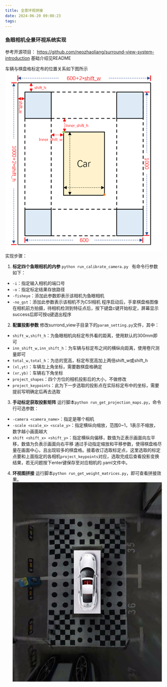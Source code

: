 ```yaml
---
title: 全景环视拼接
date: 2024-06-20 09:08:23
tags:
---
```


### **鱼眼相机全景环视系统实现**

参考开源项目：
https://github.com/neozhaoliang/surround-view-system-introduction
基础介绍见README

车辆与棋盘格标定布的位置关系如下图所示
![车辆与标定布位置](全景环视拼接/01.png)
实现步骤：
1. **标定四个鱼眼相机的内参**
`python run_calibrate_camera.py `
有命令行参数如下：
- `-i`：指定输入相机的端口号
- `-o`：指定标定结果存放路径
- `-fisheye`：添加此参数即表示该相机为鱼眼相机
- `-no_gst`：添加此参数表示该相机不为CSI相机
程序启动后，手拿棋盘格图像在相机前方拍摄，待相机检测到特征点后，按下键盘c键开始标定，屏幕显示success后即可按q键退出程序
2. **配置投影参数**
修改surrond_view子目录下的`param_setting.py`文件，其中：
- `shift_w,shift_h`：为鱼眼相机向标定布外看的距离，使用默认的300mm即可
- `inn_shift_w,inn_shift_h`：为车辆与标定布之间的横纵向距离，使用卷尺测量即可
- `total_w,total_h`：为总的宽高，标定布宽高加上两倍shift_w或shift_h
- `(xl,yt)`：车辆左上角坐标，需要数棋盘格确定
- `(xr,yb)`：车辆右下角坐标
- `project_shapes`：四个方位的相机投影后的大小，不做修改
- `project_keypoints`：此为下一步选取的投影点在实际标定布中的坐标，需要提前写明确定后再去选取
3. **手动标定获取投影矩阵**
运行脚本`python run_get_projection_maps.py`，命令行可选参数：
- `-camera <camera_name>`：指定是哪个相机
- `-scale <scale_x> <scale_y>`：指定横纵向缩放，范围0~1，1表示不缩放，数字越小画面越大
- `shift <shift_x> <shift_y>`：指定横纵向偏移，数值为正表示画面向左平移，数值为负表示画面向右平移
通过手动指定缩放和平移参数，使得棋盘格尽量在画面中心，且出现较多的棋盘格。接着收订选取标定点，这里选取的标定点要和上面指定的各相机`project_keypoints`对应，选取完成后查看投影变换结果，若无问题按下enter键保存至对应相机的.yaml文件中。
4. **环视图拼接**
运行脚本`python run_get_weight_matrices.py`，即可查看拼接效果。
![全景拼接结果](全景环视拼接/02.png)
